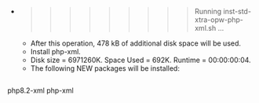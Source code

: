 * >>>>>>>>> Running inst-std-xtra-opw-php-xml.sh ...
  * After this operation, 478 kB of additional disk space will be used.
  * Install php-xml.
  * Disk size = 6971260K. Space Used = 692K. Runtime = 00:00:00:04.
  * The following NEW packages will be installed:
  ```bash
php8.2-xml php-xml
  ```
